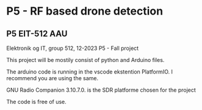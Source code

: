 # P5 - RF based drone detection
## P5 EIT-512 AAU
Elektronik og IT, group 512, 12-2023 P5 - Fall project

This project will be mostily consist of python and Arduino files.

The arduino code is running in the vscode ekstention PlatformIO.
I recommend you are using the same. 

GNU Radio Companion 3.10.7.0. is the SDR platforme chosen for the project

The code is free of use. 